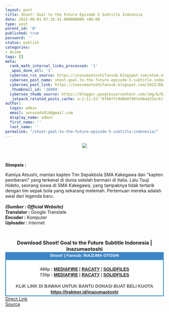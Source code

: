 ```yaml
---
layout: post
title: Shoot! Goal to the Future Episode 5 Subtitle Indonesia
date: 2022-08-01 07:35:41.000000000 +00:00
type: post
parent_id: '0'
published: true
password: ''
status: publish
categories:
- Anime
tags: []
meta:
  rank_math_internal_links_processed: '1'
  _wpas_done_all: '1'
  cyberseo_rss_source: https://inazumaotoshifansub.blogspot.com/atom.xml?start-index=1
  cyberseo_post_name: shoot-goal-to-the-future-episode-5-subtitle-indonesia
  cyberseo_post_link: https://inazumaotoshifansub.blogspot.com/2022/08/shoot-goal-to-future-episode-5-subtitle.html
  _thumbnail_id: '28804'
  cyberseo_thumb_source: https://blogger.googleusercontent.com/img/b/R29vZ2xl/AVvXsEjZh0LR2G-IyJoqxxzCvVdrofvv7kMtSiWk5P40MYGi3eIMHNvT7vXFM_2WupIM_5LQISI5EaYXN65ATcuXG287o_vAHKNeCQ6uDzLKsGjscEySlV9n2ViiugVCosh3YvqQehszj9BTILJSD2uAUhVi4PA8Ymr7qSOYnT91-v9hNn5D5A_vyNTC83Ul/s16000/SHOOT%20-%2005.png
  _jetpack_related_posts_cache: a:1:{s:32:"8f6677c9d6b0f903e98ad32ec61f8deb";a:2:{s:7:"expires";i:1663135061;s:7:"payload";a:3:{i:0;a:1:{s:2:"id";i:27376;}i:1;a:1:{s:2:"id";i:27516;}i:2;a:1:{s:2:"id";i:28406;}}}}
author:
  login: admin
  email: senseads014@gmail.com
  display_name: admin
  first_name: ''
  last_name: ''
permalink: "/shoot-goal-to-the-future-episode-5-subtitle-indonesia/"
---
```

</p>
<div class="separator" style="clear: both; text-align: center;"><a href="https://blogger.googleusercontent.com/img/b/R29vZ2xl/AVvXsEjZh0LR2G-IyJoqxxzCvVdrofvv7kMtSiWk5P40MYGi3eIMHNvT7vXFM_2WupIM_5LQISI5EaYXN65ATcuXG287o_vAHKNeCQ6uDzLKsGjscEySlV9n2ViiugVCosh3YvqQehszj9BTILJSD2uAUhVi4PA8Ymr7qSOYnT91-v9hNn5D5A_vyNTC83Ul/s450/SHOOT%20-%2005.png" style="margin-left: 1em; margin-right: 1em;"><img border="0" data-original-height="269" data-original-width="450" src="{{ site.baseurl }}/assets/2022/08/SHOOT%20-%2005.png" /></a></div>
<p>&nbsp;</p>
<p><b>Sinopsis :</b></p>
<div style="text-align: left;"><span class="VIiyi" lang="id"><span class="JLqJ4b ChMk0b" data-language-for-alternatives="id" data-language-to-translate-into="en" data-number-of-phrases="6" data-phrase-index="0"><span class="Q4iAWc">Kamiya Atsushi, mantan kapten Tim Sepakbola SMA Kakegawa dan "kapten pemberani" yang terkenal di dunia setelah bermain di Italia. Lalu Tsuji Hideto, seorang siswa di SMA Kakegawa, yang tampaknya tidak tertarik dengan tim sepak bola yang sekarang melemah.</span></span> <span class="JLqJ4b ChMk0b" data-language-for-alternatives="id" data-language-to-translate-into="en" data-number-of-phrases="6" data-phrase-index="3"><span class="Q4iAWc">Pertemuan mereka adalah awal dari legenda baru.</span></span></span></div>
<div style="text-align: left;"><span face="&quot;trebuchet ms&quot; , sans-serif"><br /></span></div>
<div style="text-align: left;"><span face="&quot;trebuchet ms&quot; , sans-serif"><b><i>(Sumber : Official Website)</i></b><br /></span></div>
<div style="text-align: center;">
<div style="text-align: left;"><span face="&quot;trebuchet ms&quot; , sans-serif"><b>Translator :</b> Google Translate</span></div>
<div style="text-align: left;"><span face="&quot;trebuchet ms&quot; , sans-serif"><b>Encoder :</b> Komputer</span></div>
<div style="text-align: left;"><span face="&quot;trebuchet ms&quot; , sans-serif"><b>Uploader :</b> Internet</span></div>
<p><span face="&quot;trebuchet ms&quot; , sans-serif"><br /></span></div>
<div style="text-align: center;"><span face="&quot;trebuchet ms&quot; , sans-serif" style="font-size: medium;"><b>Download Shoot! Goal to the Future Subtitle Indonesia | Inazumaotoshi</b></span></div>
<div style="margin: 0px; padding: 0px;">
<div align="center" style="background-color: #3d85c6; color: #339999; font-family: arial, geneva, sans-serif; line-height: 18.1875px; margin: 0px; padding: 2px;">
<div style="margin: 0px; padding: 0px;">
<div style="margin: 0px; padding: 0px;">
<div style="margin: 0px; padding: 0px;">
<div style="margin: 0px; padding: 0px;">
<div style="margin: 0px; padding: 0px;">
<div style="margin: 0px; padding: 0px;">
<div style="margin: 0px; padding: 0px;"><span style="font-size: small;"><b style="margin: 0px; padding: 0px;"><span class="Apple-style-span" face="&quot;trebuchet ms&quot; , sans-serif" style="margin: 0px; padding: 0px;"><span style="color: white; margin: 0px; padding: 0px;">Shoot! | Fansub: INAZUMA&nbsp;</span></span></b><b style="margin: 0px; padding: 0px;"><span class="Apple-style-span" face="&quot;trebuchet ms&quot; , sans-serif" style="margin: 0px; padding: 0px;"><span style="color: white; margin: 0px; padding: 0px;">OTOSHI</span></span></b></span></div>
</div>
</div>
</div>
</div>
</div>
</div>
</div>
<div style="background-color: white; border: 2px solid rgb(31, 133, 198); font-family: arial, geneva, sans-serif; line-height: 18.1875px; margin: 0px; padding: 2px; text-align: justify;">
<div style="font-family: arial, helvetica, sans-serif; margin: 0px; padding: 0px; text-align: center;">
<div style="margin: 0px; padding: 0px;">
<div style="margin: 0px; padding: 0px;">
<div style="margin: 0px; padding: 0px;">
<div style="margin: 0px; padding: 0px;">
<div style="margin: 0px; padding: 0px;">
<div style="margin: 0px; padding: 0px;">
<div style="margin: 0px; padding: 0px;">
<div style="color: #555555;">&nbsp;</div>
<div style="color: #555555;"><b style="margin: 0px; padding: 0px;">480p : <a href="https://ouo.io/qSnuws" target="_blank" rel="noopener">MEDIAFIRE</a> | <a href="https://ouo.io/qDs8iP" target="_blank" rel="noopener">RACATY</a> | <a href="https://ouo.io/SGN3Lgd" target="_blank" rel="noopener">SOLIDFILES</a></b></div>
<div style="color: #555555;"><b style="margin: 0px; padding: 0px;">720p :&nbsp;</b><b style="margin: 0px; padding: 0px;"><a href="https://ouo.io/d8tjAW" target="_blank" rel="noopener">MEDIAFIRE</a> | <a href="https://ouo.io/J0Gijlr" target="_blank" rel="noopener">RACATY</a> | <a href="https://ouo.io/5j6cfti" target="_blank" rel="noopener">SOLIDFILES</a></b></div>
<div style="color: #555555;"><b style="margin: 0px; padding: 0px;">&nbsp;</b></div>
<div style="color: #555555;"><b style="margin: 0px; padding: 0px;">KLIK LINK DI BAWAH UNTUK BANTU DONASI BUAT BELI KUOTA</b></div>
<div style="color: #555555;"><b style="margin: 0px; padding: 0px;"><a href="https://trakteer.id/inazumaotoshi" target="_blank" rel="noopener">https://trakteer.id/inazumaotoshi</a><br /></b></div>
<div style="color: #555555;"></div>
</div>
</div>
</div>
</div>
</div>
</div>
</div>
</div>
</div>
</div>
<link rel="stylesheet" href="https://cdnjs.cloudflare.com/ajax/libs/font-awesome/4.7.0/css/font-awesome.min.css" />
<div class="divbtn"> <a href="https://handymansurrender.com/fihup8buzv?key=94550f7ce39444073321dde3b8782f97" class="btn"><i class="fa fa-download"></i> Direct Link</a> <br /><a href="https://inazumaotoshifansub.blogspot.com/2022/08/shoot-goal-to-future-episode-5-subtitle.html">Source</a> </div>
